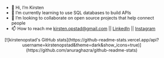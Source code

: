 - 👋 Hi, I’m Kirsten
- 🌱 I’m currently learning to use SQL databases to build APIs
- 💞️ I’m looking to collaborate on open source projects that help connect people
- 📫 How to reach me kirsten.opstad@gmail.com || [LinkedIn](https://www.linkedin.com/in/kirstenopstad/) || [Instagram](https://www.instagram.com/kirstenopstad/)

<!---
kirstenopstad/kirstenopstad is a ✨ special ✨ repository because its `README.md` (this file) appears on your GitHub profile.
You can click the Preview link to take a look at your changes.
--->
<div align="center"> 
[![kirstenopstad's GitHub stats](https://github-readme-stats.vercel.app/api?username=kirstenopstad&theme=dark&show_icons=true)](https://github.com/anuraghazra/github-readme-stats)
</div>

